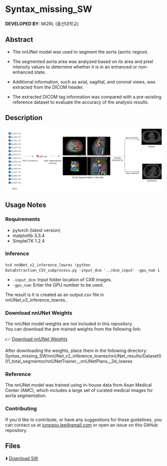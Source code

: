 # Syntax_missing_SW
 
**DEVELOPED BY**: MI2RL (울산대학교)


## Abstract

- The nnUNet model was used to segment the aorta (aortic region).

- The segmented aorta area was analyzed based on its area and pixel intensity values to determine whether it is in an enhanced or non-enhanced state.

- Additional information, such as axial, sagittal, and coronal views, was extracted from the DICOM header.

- The extracted DICOM tag information was compared with a pre-existing reference dataset to evaluate the accuracy of the analysis results.


## Description

![model_description](model_image.png)

## Usage Notes

### Requirements

- pytorch (latest version)
- matplotlib 3.3.4
- SimpleITK 1.2.4

### Inference

`%cd nnUNet_v2_inference_lowres
!python DataExtraction_CSV_subprocess.py -input_dcm '../dcm_input' -gpu_num 1`

- `-input_dcm`: Input folder location of CXR images.
- `-gpu_num`: Enter the GPU number to be used.

The result is It is created as an output.csv file in nnUNet_v2_inference_lowres..



### Download nnUNet Weights

The nnUNet model weights are not included in this repository.  
You can download the pre-trained weights from the following link:

👉 [Download nnUNet Weights](https://drive.google.com/drive/folders/1EUe4gE6GwGCh5hS5ZkWoHO_nLW_nGVYS?usp=sharing)

After downloading the weights, place them in the following directory:
Syntax_missing_SW/nnUNet_v2_inference_lowres/nnUNet_results/Dataset001_total_segmentor/nnUNetTrainer__nnUNetPlans__3d_lowres

### Reference

The nnUNet model was trained using in-house data from Asan Medical Center (AMC), which includes a large set of curated medical images for aorta segmentation.


### Contributing

If you'd like to contribute, or have any suggestions for these guidelines, you can contact us at junegoo.lee@gmail.com or open an issue on this GitHub repository.


## Files
⬇️ [Download SW](https://github.com/mi2rl/DataCuration/tree/386eafa30667b9558f4d24ee702955b75d36a4fd/Syntax_missing_SW)
